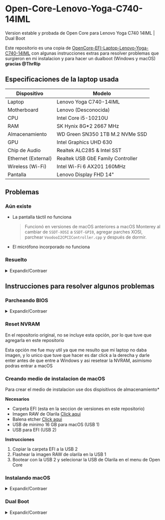 # Open-Core-Lenovo-Yoga-C740-14IML
Version estable y probada de Open Core para Lenovo Yoga C740 14IML | Dual Boot

Este repositorio es una copia de [OpenCore-EFI-Laptop-Lenovo-Yoga-C740-14IML](https://github.com/ThrRip/OpenCore-EFI-Laptop-Lenovo-Yoga-C740-14IML) con algunas instrucciones extras para resolver problemas que surgieron en mi instalacion y para hacer un dualboot (Windows y macOS) **gracias @ThrRip**
## Especificaciones de la laptop usada
| Dispositivo | Modelo |
| -- | -- |
| Laptop | Lenovo Yoga C740-14IML |
| Motherboard | Lenovo (Desconocida) |
| CPU | Intel Core i5-10210U |
| RAM | SK Hynix 8G*2 2667 MHz |
| Almacenamiento | WD Green SN350 1TB M.2 NVMe SSD |
| GPU | Intel Graphics UHD 630 |
| Chip de Audio | Realtek ALC285 & Intel SST |
| Ethernet (External) | Realtek USB GbE Family Controller |
| Wireless (Wi-Fi) | Intel Wi-Fi 6 AX201 160MHz |
| Pantalla | Lenovo Display FHD 14" |

## Problemas
### Aún existe
- La pantalla táctil no funciona
  > Funcionó en versiones de macOS anteriores a macOS Monterey al cambiar de `SSDT-XOSI` a `SSDT-GPI0`, agregar parches XOSI, parchear `VoodooI2CPCIController.cpp` y después de dormir.
- El micrófono incorporado no funciona
### Resuelto
<details>
<summary>Expandir/Contraer</summary>
<br>
  
_Ordenados por fecha de descubrimiento, de más nuevos a más antiguos._

- La aplicación Preferencias del sistema falla (o se congela o muestra el error "No se pudo cargar... el panel de preferencias") al intentar abrir los siguientes paneles:
  -Siri
  - Accesibilidad
  - La red
  - Bluetooth
  - Ratón
  > Se corrigió eliminando `IntelBluetoothInjector.kext` y agregando `BlueToolFixup.kext`, crédito a [instrucciones adicionales para usuarios de Monterey](https://openintelwireless.github.io/IntelBluetoothFirmware/FAQ.html#what-additional-steps-should-i-do-to-make-bluetooth-work-on-macos-monterey-and-newer) por [OpenIntelWireless](https://github.com/OpenIntelWireless).
- Arranque del sistema operativo extremadamente lento
  > Misma causa y solución que el bloqueo de las Preferencias del Sistema.
- El chip de audio no pudo conducir
  > AppleALC.kext con `layout-id` 61 está bien.
- No se puede ingresar al instalador de macOS 11.0.1 (ya sea una actualización en el sistema o una actualización USB)
  > Tienes que establecer el valor de DVMT preasignado por **parchar BIOS** (configurarlo en `config.plist` para OpenCore no funcionará). Consulte [aquí](https://zhuanlan.zhihu.com/p/266400995) para obtener instrucciones y **gracias @MJYINMC**.
- Atascado en `apfs_module_start... Causa de apagado anterior...' al iniciar el instalador
  > No hay problemas con los archivos EFI, resueltos después de actualizar el instalador USB.
- Atascado en `indicadores de IOG... Generación del informe SMC como... IOPPF...` al iniciar el instalador
  > Resuelto después de reparar los SSDT, agregar algunas extensiones de kernel, etc.
- Atascado en `[Final de configuración PCI, puentes 2, dispositivos 20]` al iniciar el instalador
  > Resuelto después de reordenar los SSDT.

</details>

## Instrucciones para resolver algunos problemas
### Parcheando BIOS

<details>
  <summary>Expandir/Contraer</summary>
<br>
  
**DVMT**

Resulta que esta laptop viene con un DVMT (Tecnología de Memoria de Video Dinámica) de 32M, pero nosotros necesitamos 64M para arrancar macOS

**CFG Lock**

Tambien esta laptop viene con un bloqueo de cfg para la administración de energía nativa, por lo que tendremos que desactivarlo

**Archivos Necesarios**

[Descargar Aqui](https://www.mediafire.com/file/sn8fn4mz5lrh97t/InsydeH2OUVE.zip/file)

1. Descomprimir el archivo zip en la raiz del disco local
2. Abrir Teclado en Pantalla o conectar teclado externo (puede que tu teclado no funcione cuando edites la bios)
3. Ejecutar WDFInst.exe como administrador
4. Ejecutar H2OUVE-W-GUIx64.exe como administrador
5. Ir a File y despues a Load Runtime 

    ![](https://pic2.zhimg.com/v2-4f370d88328cd58460c4cb931de90451_r.jpg)

6. Hacer click en Variable como se muestra en la imagen 

    ![](https://pic3.zhimg.com/80/v2-aba9975a6df3819d82e7e7a9916eb32e_1440w.webp)

7. Buscar SaSetup en la segunda columna de la izquierda, marque la casilla pequeña y haga doble clic

    ![](https://pic4.zhimg.com/80/v2-4875bb44f1a782262fead4210da2f877_1440w.webp)
  
**Si no puede encontrarlo, no haga clic al azar. Si comete un error, no podrá iniciar la máquina. Solo cálmese y busque varias veces, y podrá encontrarlo.**

8. Luego bloquee las coordenadas, sabemos que SaSetup modifica el dvmt, su dirección de desplazamiento es 0x107, lo que significa 100 filas y 07 columnas, el valor inicial de este lugar es 01, necesitamos cambiarlo a 02, después de la modificación, presione Entrar , como se muestra en la figura
  
    ![](https://pic1.zhimg.com/80/v2-d01efabdd91a33f4af40ad831aa0dd10_1440w.webp)

9. De la misma forma seleccionamos CpuSetup, desbloqueamos el cfg lock, y cambiamos 01 en la fila 03 y columna 0E a 00, como se muestra en la figura
  
    ![](https://pic4.zhimg.com/80/v2-fa91af8964e651c54d7f64825b99dd57_1440w.webp)
  
10. Después de realizar los cambios, haga clic en el archivo y guarde.
  
    ![](https://pic1.zhimg.com/80/v2-6d2bb0fde9edb09d772b980dbc73cad0_1440w.webp)

Hasta ahora, se han modificado dvmt y cfg lock, y ya podremos arrancar macOS
  
  **Notas**
  
  Si por alguna razon modificas algo mal en la bios, tranquilo, puedes aplicar esta solución
  
  1. Entra a la bios presionando F2 varias veces al iniciar la laptop (Puede que no veas nada y la pantalla no encienda)
  2. Cuando la pantalla este en negro o entres a la bios, presiona F9 para restablecerla
  3. Presiona F10 para guardar cambios
  4. Listo, ahora intenta todos los pasos de nuevo al pie de la letra
  
  Si te interesa, me base en esta guia para los pasos [click aqui](https://zhuanlan.zhihu.com/p/266400995) (usa Google Traductor)
 

</details>

### Reset NVRAM

En el repositorio original, no se incluye esta opción, por lo que tuve que agregarla en este repositorio

Esta opción me fue muy util ya que me resulto que mi laptop no daba imagen, y lo unico que tuve que hacer es dar click a la derecha y darle enter antes de que entre a Windows y asi resetear la NVRAM, asimismo podras entrar a macOS

### Creando medio de instalacion de macOS

Para crear el medio de instalacion use dos dispisitivos de almacenamiento*

**Necesarios**

- Carpeta EFI (esta en la seccion de versiones en este repositorio)
- Imagen RAW de Olarila [Click aqui](https://www.olarila.com/topic/6278-hackintosh-and-macintosh-olarila-vanilla-images-macos-installer/)
- Balena etcher [Click aqui](https://www.balena.io/etcher)
- USB de minimo 16 GB para macOS (USB 1)
- USB para EFI (USB 2)

**Instrucciones**
1. Copiar la carpeta EFI a la USB 2
2. Flashear la imagen RAW de olarila en la USB 1
3. Bootear con la USB 2 y selecionar la USB de Olarila en el menu de Open Core

### Instalando macOS

<details>
  <summary>Expandir/Contraer</summary>
  <br>
  
  1. Entrar a la utilidad de discos
  2. En visualizacion darle a mostrar todos los dispositivos
  3. Borrar el disco donde instalara macOS
      > - Si tiene un disco HDD seleccionar el formato Mac OS Plus (con registro)
      > - Si tiene un disco SDD seleccionar el fomrato APFS
  4. En esquema seleccionar Mapa de particiones GUID
  5. Salir de la utilidad de discos
  6. Entrar a Instalar macOS
  7. Seleccionar el disco que acabas de borrar
  
</details>


### Dual Boot

<details>
<summary>Expandir/Contraer</summary>
<br>

**Necesarios**

- Instalador de Windows 
  - [Windows 10](https://www.microsoft.com/software-download/windows10)
  - [Windows 11](https://www.microsoft.com/software-download/windows11)

**Instrucciones**

1. Entrar a macOS
2. Agregar una particion en el disco donde instalaras Windows con formato exfat
3. En el menu de Open Core seleccionar Windows
4. Entrar a la instalacion de Windows y seleccionar la opción de Personalizada: instalar solo Windows (avanzado)

    ![](https://www.softzone.es/app/uploads-softzone.es/2020/03/Actualizar-o-instalar-Windows-10-desde-cero.jpg)
    
5. Seleccionar la particion que creaste anteriormente para Windows y eliminarla

    ![](https://www.softzone.es/app/uploads-softzone.es/2020/03/Elegir-disco-y-crear-particiones-para-instalar-Windows-768x576.jpg)
    
6. Salir del instalador
7. Presionar "Reparar el equipo"
8. Ir al cmd y seguir las siguientes instrucciones
    - diskpart
    - list disk
    - select disk 0 (remplazar por el numero de disco en el que instalara windows)
    - create partition efi size=100
    - format quick fs=fat32 label="System"
    - assign letter="S"
    - create partition msr size=16
    - create partition primary
    - format quick fs=ntfs label="Windows"
    - assign letter="W"
    - list volume
    - exit
    - Si creo el instalador en Windows o eligio Windows 10
        - dism /Get-WimInfo /WimFile:D:\sources\install.esd (replace D with USB drive letter)
        - dism /Apply-Image /ImageFile:D:\sources\install.esd /Index:1 /ApplyDir:W:\ (replace D with USB drive letter)
        - bcdboot W:\windows /s S: /f UEFI
    - Si creo el instalador en macOS o eligio Windows 11
        - dism /Get-WimInfo /WimFile:D:\Sources\install.wim (replace D with USB drive letter)
        - dism /Apply-Image /ImageFile:D:\Sources\install.wim /Index:1 /ApplyDir:W:\ (replace D with USB drive letter)
        - bcdboot W:\windows /s S: /f UEFI

Video de YouTube en el que me base: [Click aqui](https://youtu.be/ztxHRGdX0Sw)

</details>
